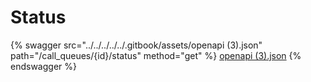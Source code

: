 # Status

{% swagger src="../../../../../.gitbook/assets/openapi (3).json" path="/call_queues/{id}/status" method="get" %}
[openapi (3).json](<../../../../../.gitbook/assets/openapi (3).json>)
{% endswagger %}

